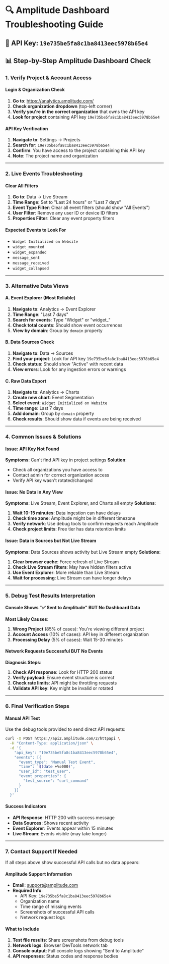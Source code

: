 # 🔍 Amplitude Dashboard Troubleshooting Guide

## 🎯 API Key: `19e735be5fa8c1ba8413eec5978b65e4`

## 📊 **Step-by-Step Amplitude Dashboard Check**

### **1. Verify Project & Account Access**

#### Login & Organization Check
1. **Go to**: https://analytics.amplitude.com/
2. **Check organization dropdown** (top-left corner)
3. **Verify you're in the correct organization** that owns the API key
4. **Look for project** containing API key `19e735be5fa8c1ba8413eec5978b65e4`

#### API Key Verification
1. **Navigate to**: Settings → Projects
2. **Search for**: `19e735be5fa8c1ba8413eec5978b65e4`
3. **Confirm**: You have access to the project containing this API key
4. **Note**: The project name and organization

---

### **2. Live Events Troubleshooting**

#### Clear All Filters
1. **Go to**: Data → Live Stream
2. **Time Range**: Set to "Last 24 hours" or "Last 7 days"
3. **Event Type Filter**: Clear all event filters (should show "All Events")
4. **User Filter**: Remove any user ID or device ID filters
5. **Properties Filter**: Clear any event property filters

#### Expected Events to Look For
- `Widget Initialized on Website`
- `widget_mounted`
- `widget_expanded`
- `message_sent`
- `message_received`
- `widget_collapsed`

---

### **3. Alternative Data Views**

#### A. Event Explorer (Most Reliable)
1. **Navigate to**: Analytics → Event Explorer
2. **Time Range**: "Last 7 days"
3. **Search for events**: Type "Widget" or "widget_"
4. **Check total counts**: Should show event occurrences
5. **View by domain**: Group by `domain` property

#### B. Data Sources Check
1. **Navigate to**: Data → Sources
2. **Find your project**: Look for API key `19e735be5fa8c1ba8413eec5978b65e4`
3. **Check status**: Should show "Active" with recent data
4. **View errors**: Look for any ingestion errors or warnings

#### C. Raw Data Export
1. **Navigate to**: Analytics → Charts
2. **Create new chart**: Event Segmentation
3. **Select event**: `Widget Initialized on Website`
4. **Time range**: Last 7 days
5. **Add domain**: Group by `domain` property
6. **Check results**: Should show data if events are being received

---

### **4. Common Issues & Solutions**

#### Issue: API Key Not Found
**Symptoms**: Can't find API key in project settings
**Solution**: 
- Check all organizations you have access to
- Contact admin for correct organization access
- Verify API key wasn't rotated/changed

#### Issue: No Data in Any View
**Symptoms**: Live Stream, Event Explorer, and Charts all empty
**Solutions**:
1. **Wait 10-15 minutes**: Data ingestion can have delays
2. **Check time zone**: Amplitude might be in different timezone
3. **Verify network**: Use debug tools to confirm requests reach Amplitude
4. **Check project limits**: Free tier has data retention limits

#### Issue: Data in Sources but Not Live Stream
**Symptoms**: Data Sources shows activity but Live Stream empty
**Solutions**:
1. **Clear browser cache**: Force refresh of Live Stream
2. **Check Live Stream filters**: May have hidden filters active
3. **Use Event Explorer**: More reliable than Live Stream
4. **Wait for processing**: Live Stream can have longer delays

---

### **5. Debug Test Results Interpretation**

#### Console Shows "✅ Sent to Amplitude" BUT No Dashboard Data
**Most Likely Causes**:
1. **Wrong Project** (85% of cases): You're viewing different project
2. **Account Access** (10% of cases): API key in different organization
3. **Processing Delay** (5% of cases): Wait 15-30 minutes

#### Network Requests Successful BUT No Events
**Diagnosis Steps**:
1. **Check API response**: Look for HTTP 200 status
2. **Verify payload**: Ensure event structure is correct
3. **Check rate limits**: API might be throttling requests
4. **Validate API key**: Key might be invalid or rotated

---

### **6. Final Verification Steps**

#### Manual API Test
Use the debug tools provided to send direct API requests:
```bash
curl -X POST https://api2.amplitude.com/2/httpapi \
  -H "Content-Type: application/json" \
  -d '{
    "api_key": "19e735be5fa8c1ba8413eec5978b65e4",
    "events": [{
      "event_type": "Manual Test Event",
      "time": '$(date +%s000)',
      "user_id": "test_user",
      "event_properties": {
        "test_source": "curl_command"
      }
    }]
  }'
```

#### Success Indicators
- **API Response**: HTTP 200 with success message
- **Data Sources**: Shows recent activity
- **Event Explorer**: Events appear within 15 minutes
- **Live Stream**: Events visible (may take longer)

---

### **7. Contact Support If Needed**

If all steps above show successful API calls but no data appears:

#### Amplitude Support Information
- **Email**: support@amplitude.com
- **Required Info**: 
  - API Key: `19e735be5fa8c1ba8413eec5978b65e4`
  - Organization name
  - Time range of missing events
  - Screenshots of successful API calls
  - Network request logs

#### What to Include
1. **Test file results**: Share screenshots from debug tools
2. **Network logs**: Browser DevTools network tab
3. **Console output**: Full console logs showing "Sent to Amplitude"
4. **API responses**: Status codes and response bodies